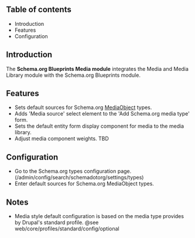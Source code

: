 Table of contents
-----------------

* Introduction
* Features
* Configuration


Introduction
------------

The **Schema.org Blueprints Media module** integrates the Media and
Media Library module with the Schema.org Blueprints module.


Features
--------

- Sets default sources for Schema.org
  [MediaObject](https://schema.org/MediaObject) types.
- Adds 'Media source' select element to the 'Add Schema.org media type' form.
- Sets the default entity form display component for media to the media library.
- Adjust media component weights. TBD


Configuration
-------------

- Go to the Schema.org types configuration page.
  (/admin/config/search/schemadotorg/settings/types)
- Enter default sources for Schema.org MediaObject types.


Notes
-----

- Media style default configuration is based on the media type provides
  by Drupal's standard profile.
  @see web/core/profiles/standard/config/optional
